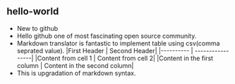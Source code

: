 ## hello-world
* New to github
* Hello github one of most fascinating open source community.
* Markdown translator is fantastic to implement table using csv(comma seprated value).
|First Header | Second Header|
|---------- | -----------------|
|Content from cell 1 | Content from cell 2|
|Content in the first column | Content in the second column|
* This is upgradation of markdown syntax.
